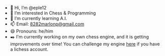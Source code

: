 - 👋 Hi, I’m @eple12
- 👀 I’m interested in Chess & Programming
- 🌱 I’m currently learning A.I.
- 📫 Email: 8282marlonp@gmail.com
- 😄 Pronouns: he/him
- ✒️ I'm currently working on my own chess engine, and it is getting improvements over time! You can challenge my engine [here](https://lichess.org/@/Knight-To-C-Sharp) if you have a lichess account.

<!---
eple12/eple12 is a ✨ special ✨ repository because its `README.md` (this file) appears on your GitHub profile.
You can click the Preview link to take a look at your changes.
--->
<!--- - 💞️ I’m looking to collaborate on ... --->
<!--- - ⚡ Fun fact: --->

